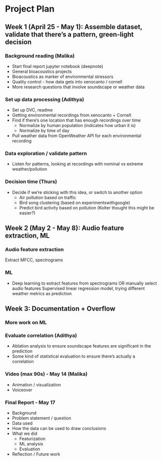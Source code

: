# Project Plan
## Week 1 (April 25 - May 1): Assemble dataset, validate that there’s a pattern, green-light decision
### Background reading (Malika)
- Start final report jupyter notebook (deepnote)
- General bioacoustics projects
- Bioacoustics as marker of environmental stressors
- Quality control - how data gets into xenocanto / cornell
- More research questions that involve soundscape or weather data
### Set up data processing (Adithya)
- Set up DVC, readme
- Getting environmental recordings from xenocanto + Cornell
- Find if there’s one location that has enough recordings over time
    - Normalize by human population (indicates how urban it is)
    - Normalize by time of day
- Pull weather data from OpenWeather API for each environmental recording

### Data exploration / validate pattern
- Listen for patterns, looking at recordings with nominal vs extreme weather/pollution

### Decision time (Thurs)
- Decide if we’re sticking with this idea, or switch to another option
    - Air pollution based on traffic
    - Bird song clustering (based on experimentswithgoogle)
    - Predict bird activity based on pollution (Kolter thought this might be easier?)

## Week 2 (May 2 - May 8): Audio feature extraction, ML
### Audio feature extraction
Extract MFCC, spectrograms

### ML
- Deep learning to extract features from spectrograms OR manually select audio features
Supervised linear regression model, trying different weather metrics as prediction

## Week 3: Documentation + Overflow
### More work on ML
### Evaluate correlation (Adithya)
- Ablation analysis to ensure soundscape features are significant in the prediction
- Some kind of statistical evaluation to ensure there’s actually a correlation

### Video (max 90s) - May 14 (Malika)
- Animation / visualization
- Voiceover

### Final Report - May 17
- Background
- Problem statement / question
- Data used
- How the data can be used to draw conclusions
- What we did
  - Featurization
  - ML analysis
  - Evaluation
- Reflection / Future work
